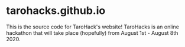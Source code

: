 # tarohacks.github.io
This is the source code for TaroHack's website! TaroHacks is an online hackathon that will take place (hopefully) from August 1st - August 8th 2020.
